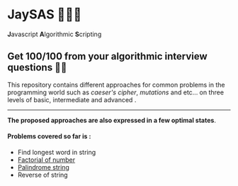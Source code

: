 # JaySAS 👨‍💻🔥
**J**avascript **A**lgorithmic **S**cripting  

## Get 100/100 from your algorithmic interview questions 🤟😎
This repository contains different approaches for common problems in the programming world such as *caeser's cipher*, *mutations* and etc... on three levels of basic, intermediate and advanced .  

***

**The proposed approaches are also expressed in a few optimal states**.   
   
#### Problems covered so far is :   
* Find longest word in string
* [Factorial of number](https://en.wikipedia.org/wiki/Factorial)
* [Palindrome string](https://en.wikipedia.org/wiki/Palindrome)
* Reverse of string